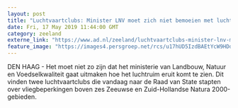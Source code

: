```yaml
---
layout: post
title: "Luchtvaartclubs: Minister LNV moet zich niet bemoeien met luchtruim"
date: Fri, 17 May 2019 11:44:00 GMT
category: zeeland
externe_link: "https://www.ad.nl/zeeland/luchtvaartclubs-minister-lnv-moet-zich-niet-bemoeien-met-luchtruim~ad2168b8/"
feature_image: "https://images4.persgroep.net/rcs/u17hUD5IzdBAEtYcW9HDd4iQt88/diocontent/132474607/_fitwidth/400/?appId=21791a8992982cd8da851550a453bd7f&quality=0.7"
---
```


DEN HAAG - Het moet niet zo zijn dat het ministerie van Landbouw, Natuur en Voedselkwaliteit gaat uitmaken hoe het luchtruim eruit komt te zien. Dit vinden twee luchtvaartclubs die vandaag naar de Raad van State stapten over vliegbeperkingen boven zes Zeeuwse en Zuid-Hollandse Natura 2000-gebieden.
